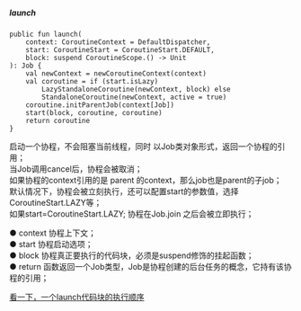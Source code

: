 ##### launch  
  
```
public fun launch(
    context: CoroutineContext = DefaultDispatcher,
    start: CoroutineStart = CoroutineStart.DEFAULT,
    block: suspend CoroutineScope.() -> Unit
): Job {
    val newContext = newCoroutineContext(context)
    val coroutine = if (start.isLazy)
        LazyStandaloneCoroutine(newContext, block) else
        StandaloneCoroutine(newContext, active = true)
    coroutine.initParentJob(context[Job])
    start(block, coroutine, coroutine)
    return coroutine
}
```
启动一个协程，不会阻塞当前线程，同时 以Job类对象形式，返回一个协程的引用；  
当Job调用cancel后，协程会被取消；  
如果协程的context引用的是 parent 的context，那么job也是parent的子job；  
默认情况下，协程会被立刻执行，还可以配置start的参数值，选择CoroutineStart.LAZY等；  
如果start=CoroutineStart.LAZY; 协程在Job.join 之后会被立即执行；    

● context  协程上下文；  
● start  协程启动选项；  
● block  协程真正要执行的代码块，必须是suspend修饰的挂起函数；  
● return  函数返回一个Job类型，Job是协程创建的后台任务的概念，它持有该协程的引用；  

[看一下，一个launch代码块的执行顺序](order_launch/launch.md)  

